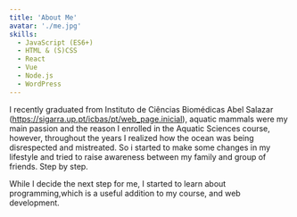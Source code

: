 ```yaml
---
title: 'About Me'
avatar: './me.jpg'
skills:
  - JavaScript (ES6+)
  - HTML & (S)CSS
  - React
  - Vue
  - Node.js
  - WordPress
---
```


I recently graduated from Instituto de Ciências Biomédicas Abel Salazar (https://sigarra.up.pt/icbas/pt/web_page.inicial), aquatic mammals were my main passion and the reason I enrolled in the Aquatic Sciences course, however, throughout the years I realized how the ocean was being disrespected and mistreated. So i started to make some changes in my lifestyle and tried to raise awareness between my family and group of friends. Step by step.

While I decide the next step for me, I started to learn about programming,which is a useful addition to my course, and web development.
